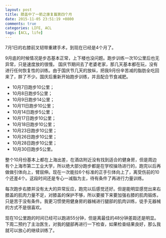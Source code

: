 ```yaml
---
layout: post
title: 膝盖中了一箭之康复篇第四个月
date: 2015-11-05 23:51:19 +0800
comments: true
categories: LIFE, ACL
tags: [ACL, life]
---
```



7月1日的右膝前叉韧带重建手术，到现在已经是4个月了。

<!-- more -->

9月底的时候情况是步态基本正常，上下楼也没问题。跑步训练一次10公里后也无异常，只是速度放的很慢。
国庆节期间去了老婆老家，那几天基本都在玩，没有进行任何恢复性的训练。由于国庆节几天的放纵，把我9月份辛苦减的脂肪全吃回来了，胖了不少。国庆后重新开始跑步训练，并且配合节食减肥。

* 10月7日跑步10公里；
* 10月8日跑步5公里；
* 10月9日跑步14公里；
* 10月11日跑步10公里；
* 10月14日跑步5公里；
* 10月17日跑步10公里；
* 10月18日跑步10公里；
* 10月23日跑步10公里；
* 10月26日跑步10公里；
* 10月28日跑步10公里；
* 10月30日跑步5公里。

整个10月份基本上都在上海出差，在酒店附近没有找到适合的健身房，但是周边有个上海市第二工业大学，所以绝大部分跑步都是在学校操场进行的，跑完以后再做做引体向上，臂屈伸。现在一次能拉6个标准的正手引体向上了，离受伤前的10个还差4个。这段时间还是专心一减脂为主，待有条件了再进行力量训练。

每次跑步右膝并没有太大的异常反应，跑完以后感觉还好。但是能明显感觉出来右膝盖的肌肉力量不足，对膝盖的保护不够，所以要接下来要加强右膝的肌肉锻炼，只是苦于没有条件。我更习惯使用健身房的器械进行腿部的肌肉训练，徒手无器械的方式不是很喜欢。

现在10公里跑的时间已经可以跑进55分钟，但是离最佳的48分钟差距还是明显。下周二预约了主治医生，对我的腿部再进行一下检查，如果检查结果良好，那么我就可以放心的继续训练了。
